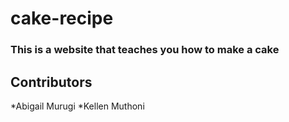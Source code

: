 # cake-recipe
### This is a website that teaches you how to make a cake
## Contributors 
*Abigail Murugi
*Kellen Muthoni
